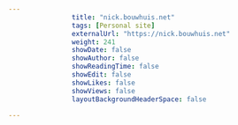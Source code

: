---
                title: "nick.bouwhuis.net"
                tags: [Personal site]
                externalUrl: "https://nick.bouwhuis.net"
                weight: 241
                showDate: false
                showAuthor: false
                showReadingTime: false
                showEdit: false
                showLikes: false
                showViews: false
                layoutBackgroundHeaderSpace: false
                ---

